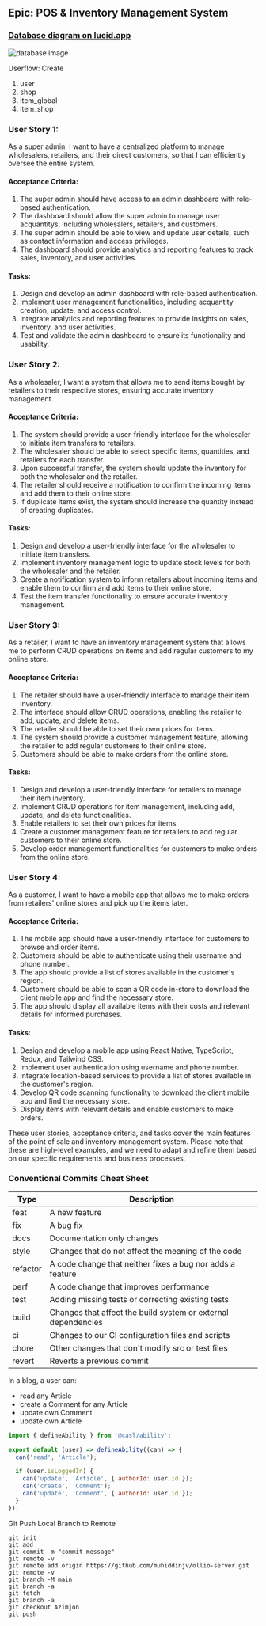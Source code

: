 ## Epic: POS & Inventory Management System

### [Database diagram on lucid.app](https://lucid.app/lucidchart/02a4c30e-69f1-4441-96b4-faabffe6f817/edit?viewport_loc=-376%2C-372%2C2828%2C1248%2C0_0&invitationId=inv_1bdeb9e8-221b-430c-9ee5-6670c27a76c2)
![database image](./assets/olliodb.jpeg)

Userflow: 
Create
1. user
2. shop
4. item_global
5. item_shop

### User Story 1:
As a super admin, I want to have a centralized platform to manage wholesalers, retailers, and their direct customers, so that I can efficiently oversee the entire system.

#### Acceptance Criteria:
1. The super admin should have access to an admin dashboard with role-based authentication.
2. The dashboard should allow the super admin to manage user acquantitys, including wholesalers, retailers, and customers.
3. The super admin should be able to view and update user details, such as contact information and access privileges.
4. The dashboard should provide analytics and reporting features to track sales, inventory, and user activities.

#### Tasks:
1. Design and develop an admin dashboard with role-based authentication.
2. Implement user management functionalities, including acquantity creation, update, and access control.
3. Integrate analytics and reporting features to provide insights on sales, inventory, and user activities.
4. Test and validate the admin dashboard to ensure its functionality and usability.

### User Story 2:
As a wholesaler, I want a system that allows me to send items bought by retailers to their respective stores, ensuring accurate inventory management.

#### Acceptance Criteria:
1. The system should provide a user-friendly interface for the wholesaler to initiate item transfers to retailers.
2. The wholesaler should be able to select specific items, quantities, and retailers for each transfer.
3. Upon successful transfer, the system should update the inventory for both the wholesaler and the retailer.
4. The retailer should receive a notification to confirm the incoming items and add them to their online store.
5. If duplicate items exist, the system should increase the quantity instead of creating duplicates.

#### Tasks:
1. Design and develop a user-friendly interface for the wholesaler to initiate item transfers.
2. Implement inventory management logic to update stock levels for both the wholesaler and the retailer.
3. Create a notification system to inform retailers about incoming items and enable them to confirm and add items to their online store.
4. Test the item transfer functionality to ensure accurate inventory management.

### User Story 3:
As a retailer, I want to have an inventory management system that allows me to perform CRUD operations on items and add regular customers to my online store.

#### Acceptance Criteria:
1. The retailer should have a user-friendly interface to manage their item inventory.
2. The interface should allow CRUD operations, enabling the retailer to add, update, and delete items.
3. The retailer should be able to set their own prices for items.
4. The system should provide a customer management feature, allowing the retailer to add regular customers to their online store.
5. Customers should be able to make orders from the online store.

#### Tasks:
1. Design and develop a user-friendly interface for retailers to manage their item inventory.
2. Implement CRUD operations for item management, including add, update, and delete functionalities.
3. Enable retailers to set their own prices for items.
4. Create a customer management feature for retailers to add regular customers to their online store.
5. Develop order management functionalities for customers to make orders from the online store.

### User Story 4:
As a customer, I want to have a mobile app that allows me to make orders from retailers' online stores and pick up the items later.

#### Acceptance Criteria:
1. The mobile app should have a user-friendly interface for customers to browse and order items.
2. Customers should be able to authenticate using their username and phone number.
3. The app should provide a list of stores available in the customer's region.
4. Customers should be able to scan a QR code in-store to download the client mobile app and find the necessary store.
5. The app should display all available items with their costs and relevant details for informed purchases.

#### Tasks:
1. Design and develop a mobile app using React Native, TypeScript, Redux, and Tailwind CSS.
2. Implement user authentication using username and phone number.
3. Integrate location-based services to provide a list of stores available in the customer's region.
4. Develop QR code scanning functionality to download the client mobile app and find the necessary store.
5. Display items with relevant details and enable customers to make orders.

These user stories, acceptance criteria, and tasks cover the main features of the point of sale and inventory management system. Please note that these are high-level examples, and we need to adapt and refine them based on our specific requirements and business processes.

### Conventional Commits Cheat Sheet

| Type     | Description                                           |
| -------- | ----------------------------------------------------- |
| feat     | A new feature                                         |
| fix      | A bug fix                                             |
| docs     | Documentation only changes                            |
| style    | Changes that do not affect the meaning of the code    |
| refactor | A code change that neither fixes a bug nor adds a feature |
| perf     | A code change that improves performance              |
| test     | Adding missing tests or correcting existing tests      |
| build    | Changes that affect the build system or external dependencies |
| ci       | Changes to our CI configuration files and scripts     |
| chore    | Other changes that don't modify src or test files      |
| revert   | Reverts a previous commit                             |

In a blog, a user can:
- read any Article
- create a Comment for any Article
- update own Comment
- update own Article

```javascript
import { defineAbility } from '@casl/ability';

export default (user) => defineAbility((can) => {
  can('read', 'Article');

  if (user.isLoggedIn) {
    can('update', 'Article', { authorId: user.id });
    can('create', 'Comment');
    can('update', 'Comment', { authorId: user.id });
  }
});
```

Git Push Local Branch to Remote
```code
git init
git add 
git commit -m "commit message"
git remote -v
git remote add origin https://github.com/muhiddinjv/ollio-server.git
git remote -v
git branch -M main
git branch -a
git fetch
git branch -a
git checkout Azimjon
git push
```